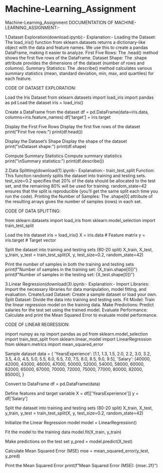 # Machine-Learning_Assignment
Machine-Learning_Assignment
DOCUMENTATION OF MACHINE-LEARNING_ASSIGNMENT:-

1.Dataset Exploration(download.ipynb):-
Explanation:- 
Loading the Dataset: The load_iris() function from sklearn.datasets returns a dictionary-like object with the data and feature names. We use this to create a pandas DataFrame, making it easier to analyze. 
First Five Rows: The .head() method shows the first five rows of the DataFrame.
Dataset Shape: The .shape attribute provides the dimensions of the dataset (number of rows and columns). 
Summary Statistics: The .describe() method calculates various summary statistics (mean, standard deviation, min, max, and quartiles) for each feature.

CODE OF DATASET EXPLORATION:

Load the Iris Dataset
from sklearn.datasets 
import load_iris 
import pandas as pd
Load the dataset
iris = load_iris()

Create a DataFrame from the dataset
df = pd.DataFrame(data=iris.data, columns=iris.feature_names) df['target'] = iris.target

Display the First Five Rows
Display the first five rows of the dataset
print("First five rows:") print(df.head())

Display the Dataset’s Shape
Display the shape of the dataset
print("\nDataset shape:") print(df.shape)

Compute Summary Statistics
Compute summary statistics
print("\nSummary statistics:") print(df.describe())

2.Data Splitting(download(1).ipynb:- Explanation:- train_test_split Function: This function randomly splits the dataset into training and testing sets. test_size=0.2 specifies that 20% of the data should be allocated to the test set, and the remaining 80% will be used for training. random_state=42 ensures that the split is reproducible (you’ll get the same split each time you run the code). Printing the Number of Samples: The .shape[0] attribute of the resulting arrays gives the number of samples (rows) in each set.

CODE OF DATA SPLITTING:

from sklearn.datasets import load_iris from sklearn.model_selection import train_test_split

Load the Iris dataset
iris = load_iris() X = iris.data # Feature matrix y = iris.target # Target vector

Split the dataset into training and testing sets (80-20 split)
X_train, X_test, y_train, y_test = train_test_split(X, y, test_size=0.2, random_state=42)

Print the number of samples in both the training and testing sets
print(f"Number of samples in the training set: {X_train.shape[0]}") print(f"Number of samples in the testing set: {X_test.shape[0]}")

3.Linear Regression(download(3).ipynb:-
Explanation:-
Import Libraries: Import the necessary libraries for data manipulation, model fitting, and evaluation. 
Create/Load Dataset: Create a sample dataset or load your own. Split Dataset: Divide the data into training and testing sets. 
Fit Model: Train the linear regression model on the training data. Make Predictions: Predict salaries for the test set using the trained model. 
Evaluate Performance: Calculate and print the Mean Squared Error to evaluate model performance.

CODE OF LINEAR REGRESSION:

import numpy as np 
import pandas as pd 
from sklearn.model_selection 
import train_test_split
from sklearn.linear_model 
import LinearRegression 
from sklearn.metrics import mean_squared_error

Sample dataset
data = { 
        'YearsExperience': [1.1, 1.3, 1.5, 2.0, 2.2, 3.0, 3.2, 3.5, 4.0, 4.5, 5.0, 5.5, 6.0, 6.5, 7.0, 7.5, 8.0, 8.5, 9.0, 9.5], 
        'Salary': [40000, 42000, 43000, 46000, 47000, 50000, 52000, 54000, 58000, 60000, 62000, 65000, 67000, 70000, 72000, 75000, 77000, 80000, 82000, 85000], 
}

Convert to DataFrame
df = pd.DataFrame(data)

Define features and target variable
X = df[['YearsExperience']] y = df['Salary']

Split the dataset into training and testing sets (80-20 split)
X_train, X_test, y_train, y_test = train_test_split(X, y, test_size=0.2, random_state=42)

Initialize the Linear Regression model
model = LinearRegression()

Fit the model to the training data
model.fit(X_train, y_train)

Make predictions on the test set
y_pred = model.predict(X_test)

Calculate Mean Squared Error (MSE)
mse = mean_squared_error(y_test, y_pred)

Print the Mean Squared Error
print(f"Mean Squared Error (MSE): {mse:.2f}")
